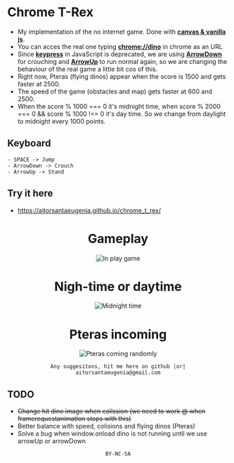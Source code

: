 # Chrome T-Rex
- My implementation of the no internet game. Done with <b><u>canvas & vanilla js</u></b>.
- You can acces the real one typing <b><u>chrome://dino</u></b> in chrome as an URL
- Since <b><u>keypress</u></b> in JavaScript is deprecated, we are using <b><u>ArrowDown</u></b> for crouching and <b><u>ArrowUp</u></b> to run normal again, so we are changing the behaviour of the real game a little bit cos of this.
- Right now, Pteras (flying dinos) appear when the score is 1500 and gets faster at 2500.
- The speed of the game (obstacles and map) gets faster at 600 and 2500.
- When the score % 1000 === 0 it's midnight time, when score % 2000 === 0 && score % 1000 !== 0 it's day time. So we change from daylight to midnight every 1000 points.

## Keyboard

```
- SPACE -> Jump
- ArrowDown -> Crouch
- ArrowUp -> Stand
```

## Try it here
- https://aitorsantaeugenia.github.io/chrome_t_rex/

<div align="center">

# Gameplay
![In play game](https://user-images.githubusercontent.com/14861253/173209419-75f23b60-ba4e-40c2-8e24-62e070a06613.gif)

# Nigh-time or daytime
![Midnight time](https://user-images.githubusercontent.com/14861253/182008097-1cb9a02f-1789-43be-a338-cf1da8076916.gif)

# Pteras incoming
![Pteras coming randomly](https://user-images.githubusercontent.com/14861253/182008228-1cda9887-4d75-4d49-9ecf-33aaa983ea34.gif)

</div>

<div align="center">

```
Any suggesitons, hit me here on github |or| aitorsantaeugenia@gmail.com
```

<div align="left">

## TODO
- ~~Change hit dino image when colission (we need to work @ when framerequestanimation stops with this)~~
- Better balance with speed, colisions and flying dinos (Pteras)
- Solve a bug when window.onload dino is not running until we use arrowUp or arrowDown

</div>


```
BY-NC-SA
```

</div>